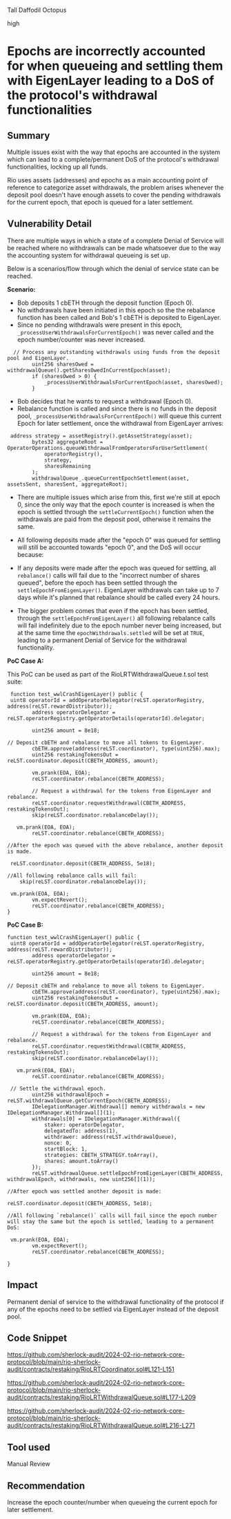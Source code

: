 Tall Daffodil Octopus

high

# Epochs are incorrectly accounted for when queueing and settling them with EigenLayer leading to a DoS of the protocol's withdrawal functionalities

## Summary

Multiple issues exist with the way that epochs are accounted in the system which can lead to a complete/permanent DoS of the protocol's withdrawal functionalities, locking up all funds.

Rio uses assets (addresses) and epochs as a main accounting point of reference to categorize asset withdrawals, the problem arises whenever the deposit pool doesn't have enough assets to cover the pending withdrawals for the current epoch, that epoch is queued for a later settlement. 

## Vulnerability Detail

There are multiple ways in which a state of a complete Denial of Service will be reached where no withdrawals can be made whatsoever due to the way the accounting system for withdrawal queueing is set up.

Below is a scenarios/flow through which the denial of service state can be reached.

**Scenario:**

- Bob deposits 1 cbETH through the deposit function (Epoch 0).
- No withdrawals have been initiated in this epoch so the the rebalance function has been called and Bob's 1 cbETH is deposited to EigenLayer.
- Since no pending withdrawals were present in this epoch, `_processUserWithdrawalsForCurrentEpoch()`  was never called and the epoch number/counter was never increased.
```solidity
  // Process any outstanding withdrawals using funds from the deposit pool and EigenLayer.
        uint256 sharesOwed = withdrawalQueue().getSharesOwedInCurrentEpoch(asset);
        if (sharesOwed > 0) {
            _processUserWithdrawalsForCurrentEpoch(asset, sharesOwed);
        }
```
- Bob decides that he wants to request a withdrawal (Epoch 0).
- Rebalance function is called and since there is no funds in the deposit pool, `_processUserWithdrawalsForCurrentEpoch()` will queue this current Epoch for later settlement, once the withdrawal from EigenLayer arrives: 

```solidity
 address strategy = assetRegistry().getAssetStrategy(asset);
        bytes32 aggregateRoot = OperatorOperations.queueWithdrawalFromOperatorsForUserSettlement(
            operatorRegistry(),
            strategy,
            sharesRemaining
        );
        withdrawalQueue_.queueCurrentEpochSettlement(asset, assetsSent, sharesSent, aggregateRoot);
```
- There are multiple issues which arise from this, first we're still at epoch 0, since the only way that the epoch counter is increased is when the epoch is settled through the `settleCurrentEpoch()` function when the withdrawals are paid from the deposit pool, otherwise it remains the same.
- All following deposits made after the "epoch 0" was queued for settling will still be accounted towards "epoch 0", and the DoS will occur because:

- If any deposits were made after the epoch was queued for settling, all `rebalance()` calls will fail due to the "incorrect number of shares queued", before the epoch has been settled through the `settleEpochFromEigenLayer()`. EigenLayer withdrawals can take up to 7 days while it's planned that rebalance should be called every 24 hours.
- The bigger problem comes that even if the epoch has been settled, through the `settleEpochFromEigenLayer()` all following rebalance calls will fail indefinitely due to the epoch number never being increased, but at the same time  the `epochWithdrawals.settled` will be set at `TRUE`, leading to a permanent Denial of Service for the withdrawal functionality.

**PoC Case A:**

This PoC can be used as part of the RioLRTWithdrawalQueue.t.sol test suite:

```solidity
 function test_wwlCrashEigenLayer() public {
 uint8 operatorId = addOperatorDelegator(reLST.operatorRegistry, address(reLST.rewardDistributor));
        address operatorDelegator = reLST.operatorRegistry.getOperatorDetails(operatorId).delegator;

        uint256 amount = 8e18;

// Deposit cbETH and rebalance to move all tokens to EigenLayer.
        cbETH.approve(address(reLST.coordinator), type(uint256).max);
        uint256 restakingTokensOut = reLST.coordinator.deposit(CBETH_ADDRESS, amount);

        vm.prank(EOA, EOA);
        reLST.coordinator.rebalance(CBETH_ADDRESS);

        // Request a withdrawal for the tokens from EigenLayer and rebalance.
        reLST.coordinator.requestWithdrawal(CBETH_ADDRESS, restakingTokensOut);
        skip(reLST.coordinator.rebalanceDelay());

   vm.prank(EOA, EOA);
        reLST.coordinator.rebalance(CBETH_ADDRESS);

//After the epoch was queued with the above rebalance, another deposit is made.

 reLST.coordinator.deposit(CBETH_ADDRESS, 5e18);

//All following rebalance calls will fail:
    skip(reLST.coordinator.rebalanceDelay());

 vm.prank(EOA, EOA);
        vm.expectRevert();
        reLST.coordinator.rebalance(CBETH_ADDRESS);
}
```

**PoC Case B:**

```solidity
function test_wwlCrashEigenLayer() public {
 uint8 operatorId = addOperatorDelegator(reLST.operatorRegistry, address(reLST.rewardDistributor));
        address operatorDelegator = reLST.operatorRegistry.getOperatorDetails(operatorId).delegator;

        uint256 amount = 8e18;

// Deposit cbETH and rebalance to move all tokens to EigenLayer.
        cbETH.approve(address(reLST.coordinator), type(uint256).max);
        uint256 restakingTokensOut = reLST.coordinator.deposit(CBETH_ADDRESS, amount);

        vm.prank(EOA, EOA);
        reLST.coordinator.rebalance(CBETH_ADDRESS);

        // Request a withdrawal for the tokens from EigenLayer and rebalance.
        reLST.coordinator.requestWithdrawal(CBETH_ADDRESS, restakingTokensOut);
        skip(reLST.coordinator.rebalanceDelay());

   vm.prank(EOA, EOA);
        reLST.coordinator.rebalance(CBETH_ADDRESS);

 // Settle the withdrawal epoch.
        uint256 withdrawalEpoch = reLST.withdrawalQueue.getCurrentEpoch(CBETH_ADDRESS);
        IDelegationManager.Withdrawal[] memory withdrawals = new IDelegationManager.Withdrawal[](1);
        withdrawals[0] = IDelegationManager.Withdrawal({
            staker: operatorDelegator,
            delegatedTo: address(1),
            withdrawer: address(reLST.withdrawalQueue),
            nonce: 0,
            startBlock: 1,
            strategies: CBETH_STRATEGY.toArray(),
            shares: amount.toArray()
        });
        reLST.withdrawalQueue.settleEpochFromEigenLayer(CBETH_ADDRESS, withdrawalEpoch, withdrawals, new uint256[](1));

//After epoch was settled another deposit is made:

reLST.coordinator.deposit(CBETH_ADDRESS, 5e18);

//All following `rebalance()` calls will fail since the epoch number will stay the same but the epoch is settled, leading to a permanent DoS:

 vm.prank(EOA, EOA);
        vm.expectRevert();
        reLST.coordinator.rebalance(CBETH_ADDRESS);

}
```

## Impact

Permanent denial of service to the withdrawal functionality of the protocol if any of the epochs need to be settled via EigenLayer instead of the deposit pool.

## Code Snippet
https://github.com/sherlock-audit/2024-02-rio-network-core-protocol/blob/main/rio-sherlock-audit/contracts/restaking/RioLRTCoordinator.sol#L121-L151

https://github.com/sherlock-audit/2024-02-rio-network-core-protocol/blob/main/rio-sherlock-audit/contracts/restaking/RioLRTWithdrawalQueue.sol#L177-L209

https://github.com/sherlock-audit/2024-02-rio-network-core-protocol/blob/main/rio-sherlock-audit/contracts/restaking/RioLRTWithdrawalQueue.sol#L216-L271

## Tool used

Manual Review

## Recommendation

Increase the epoch counter/number when queueing the current epoch for later settlement.
